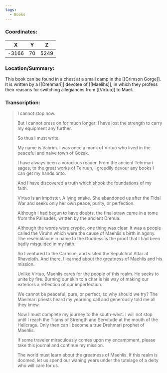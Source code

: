 ```yaml
---
tags:
  - Books
---
```


### Coordinates:
| **X** | **Y**| **Z** |
|:-----:|:----:|:-----:|
|-3166  |70   |5249  |

### Location/Summary:
This book can be found in a chest at a small camp in the [[Crimson Gorge]]. It is written by a [[Drehmari]] devotee of [[Maelihs]], in which they profess their reasons for switching allegiances from [[Virtuo]] to Mael.

### Transcription:
> I cannot stop now.
>
> But I cannot press on for much longer: I have lost the strength to carry my equipment any further.
>
> So thus I must write.
>
> My name is Vahrim. I was once a monk of Virtuo who lived in the peaceful and naive town of Gozak.
>
> I have always been a voracious reader. From the ancient Tehrmari sages, to the great works of Teiruun, I greedily devour any books I can get my hands onto.
>
> And I have discovered a truth which shook the foundations of my faith.
>
> Virtuo is an imposter. A lying snake. She abandoned us after the Tidal War and seeks only her own peace, purity, or perfection.
>
> Although I had begun to have doubts, the final straw came in a tome from the Palisades, written by the ancient Drehua.
>
> Although the words were cryptic, one thing was clear. It was a people called the Viruhn which were the cause of Maehlis's birth in agony. The resemblance in name to the Goddess is
the proof that I had been badly misguided in my faith.
>
> So I ventured to the Carmine, and visited the Sepulchral Altar at Rhaveloth. And there, I learned about the greatness of Maehlis and his mission.
>
> Unlike Virtuo, Maehlis cares for the people of this realm. He seeks to unite by fire. Burning our skin to a char is his way of making our exteriors a reflection of our imperfection.
>
> We cannot be peaceful, pure, or perfect, so why should we try? The Maelmari priests heard my yearning call and generously told me all they knew.
>
> Now I must complete my journey to the south-west. I will not stop until I reach the Titans of Strength and Servitude at the mouth of the Hellcrags. Only then can I become a true
Drehmari prophet of Maehlis.
>
> If some traveler miraculously comes upon my encampment, please take this journal and continue my mission.
>
> The world must learn about the greatness of Maehlis. If this realm is doomed, let us spend our waning years under the tutelage of a deity who will care for us.

